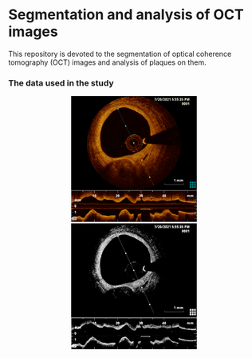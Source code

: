 # Segmentation and analysis of OCT images
This repository is devoted to the segmentation of optical coherence tomography (OCT) images and analysis of plaques on them.

### The data used in the study
<p align="middle">
  <img src="media/source_img.png" width="50%" />
  <img src="media/gray_img.png" width="50%" />
</p>